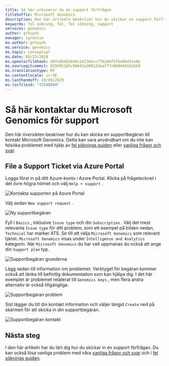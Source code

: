 ```yaml
---
title: Så här arkiverar du en support förfrågan
titleSuffix: Microsoft Genomics
description: Den här artikeln beskriver hur du skickar en support förfrågan till kontakt Microsoft Genomics om du inte kan lösa problemet med fel söknings guiden eller vanliga frågor och svar.
keywords: fel sökning, fel, fel sökning, support
services: genomics
author: grhuynh
manager: cgronlun
ms.author: grhuynh
ms.service: genomics
ms.topic: conceptual
ms.date: 05/23/2018
ms.openlocfilehash: ddfe8b6010ddc241364ccf7b2d4f5f648bd3ce0e
ms.sourcegitcommit: 829d951d5c90442a38012daaf77e86046018e5b9
ms.translationtype: MT
ms.contentlocale: sv-SE
ms.lasthandoff: 10/09/2020
ms.locfileid: "72248594"
---
```

# <a name="how-to-contact-microsoft-genomics-for-support"></a>Så här kontaktar du Microsoft Genomics för support
Den här översikten beskriver hur du kan skicka en supportbegäran till kontakt Microsoft Genomics. Detta kan vara användbart om du inte kan felsöka problemet med hjälp av [fel söknings guiden](troubleshooting-guide-genomics.md) eller [vanliga frågor och svar](frequently-asked-questions-genomics.md). 


## <a name="file-a-support-ticket-through-the-azure-portal"></a>File a Support Ticket via Azure Portal
Logga först in på ditt Azure-konto i Azure Portal. Klicka på frågetecknet i det övre högra hörnet och välj `Help + support` .

![Kontakta supporten på Azure Portal](./media/file-support-ticket/genomics-contact-support.png "Kontakta supporten på Azure Portal") 



Välj sedan `New support request` . 

![Ny supportbegäran](./media/file-support-ticket/new-support-request.png "Ny supportbegäran") 

Fyll i `Basics` , inklusive `Issue type` och din `Subscription` . Välj det mest relevanta `Issue type` för ditt problem, som ett exempel på bilden nedan, `Technical` har marker ATS. Se till att välja `Microsoft Genomics` som relevant tjänst.  `Microsoft Genomics` visas under `Intelligence and Analytics` kategorin.   När `Microsoft Genomics` du har valt uppmanas du också att ange din `Support plan` typ.

![Supportbegäran grunderna](./media/file-support-ticket/support-request-basics.png "Supportbegäran grunderna")


Lägg sedan till information om problemet. Verktyget för begäran kommer också att länka till befintlig dokumentation som kan hjälpa dig. I det här exemplet är problemet relaterat till `Genomics keys` , men flera andra alternativ är också tillgängliga.

![Supportbegäran problem](./media/file-support-ticket/support-request-problem.png "Supportbegäran problem")

Sist lägger du till din kontakt information och väljer längst `Create` ned på skärmen för att skicka in din supportbegäran.

![Supportbegäran kontakt](./media/file-support-ticket/support-request-contact.png "Supportbegäran kontakt")

## <a name="next-steps"></a>Nästa steg
I den här artikeln har du lärt dig hur du skickar in en support förfrågan. Du kan också lösa vanliga problem med våra [vanliga frågor och svar](frequently-asked-questions-genomics.md) och i [fel söknings guiden](troubleshooting-guide-genomics.md). 